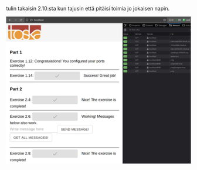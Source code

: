 tulin takaisin 2.10:sta kun tajusin että pitäisi toimia jo jokaisen napin.

![screenshot](image.png)
